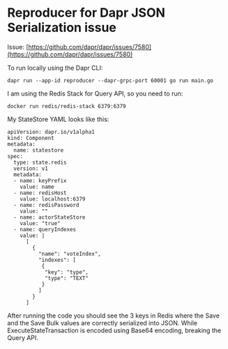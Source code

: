# Reproducer for Dapr JSON Serialization issue

Issue: [https://github.com/dapr/dapr/issues/7580](https://github.com/dapr/dapr/issues/7580)


To run locally using the Dapr CLI:

```
dapr run --app-id reproducer --dapr-grpc-port 60001 go run main.go
```

I am using the Redis Stack for Query API, so you need to run: 

```
docker run redis/redis-stack 6379:6379
```


My StateStore YAML looks like this: 

```
apiVersion: dapr.io/v1alpha1
kind: Component
metadata:
  name: statestore
spec:
  type: state.redis
  version: v1
  metadata:
  - name: keyPrefix
    value: name 
  - name: redisHost
    value: localhost:6379
  - name: redisPassword
    value: ""
  - name: actorStateStore
    value: "true"
  - name: queryIndexes
    value: |
      [
        {
          "name": "voteIndex",
          "indexes": [
           {
            "key": "type",
            "type": "TEXT" 
           }
          ]
        }
      ]     
```

After running the code you should see the 3 keys in Redis where the Save and the Save Bulk values are correctly serialized into JSON. While ExecuteStateTransaction is encoded using Base64 encoding, breaking the Query API.